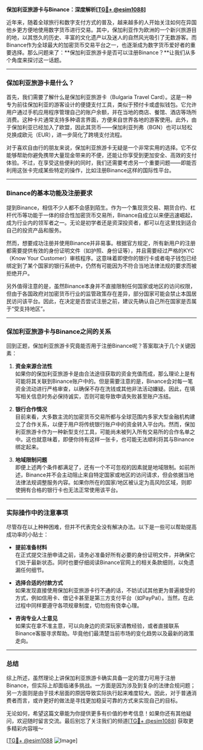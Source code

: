 **保加利亚旅游卡与Binance：深度解析[[TG💪+ @esim1088](https://t.me/s/esim1088)]**

近年来，随着全球旅行和数字支付方式的普及，越来越多的人开始关注如何在异国他乡更方便地使用数字货币进行交易。其中，保加利亚作为欧洲的一个新兴旅游目的地，以其悠久的历史、丰富的文化遗产以及迷人的自然风光吸引了无数游客。而Binance作为全球最大的加密货币交易平台之一，也逐渐成为数字货币爱好者的重要选择。那么问题来了：**保加利亚旅游卡是否可以注册Binance？**让我们从多个角度来探讨这一话题。

---

### 保加利亚旅游卡是什么？

首先，我们需要了解什么是保加利亚旅游卡（Bulgaria Travel Card）。这是一种专为前往保加利亚的游客设计的便捷支付工具，类似于预付卡或虚拟钱包。它允许用户通过手机应用程序管理自己的账户余额，并在当地的商店、餐馆、酒店等场所消费。这种卡片通常支持多种语言界面，方便来自世界各地的游客使用。此外，由于保加利亚已经加入了欧盟，因此其货币——保加利亚列弗（BGN）也可以轻松兑换成欧元（EUR），进一步简化了跨境支付流程。

对于喜欢自由行的朋友来说，保加利亚旅游卡无疑是一个非常实用的选择。它不仅能够帮助你避免携带大量现金带来的不便，还能让你享受到更加安全、高效的支付体验。不过，在享受这些便利的同时，我们还需要考虑另一个重要问题——即能否利用这张卡完成某些特定的操作，比如注册Binance这样的国际性平台。

---

### Binance的基本功能及注册要求

提到Binance，相信不少人都不会感到陌生。作为一个集现货交易、期货合约、杠杆代币等功能于一体的综合性加密货币交易所，Binance自成立以来便迅速崛起，成为行业内的领军者之一。无论是初学者还是资深投资者，都可以在这里找到适合自己的投资产品和服务。

然而，想要成功注册并使用Binance并非易事。根据官方规定，所有新用户的注册都需要提供有效的身份证明文件（如护照、身份证等），并且需要经过严格的KYC（Know Your Customer）审核程序。这意味着即使你的银行卡或者电子钱包已经绑定到了某个国家的银行系统中，仍然有可能因为不符合当地法律法规的要求而被拒绝开户。

另外值得注意的是，虽然Binance本身并不直接限制任何国家或地区的访问权限，但由于各国政府对加密货币行业的监管政策存在差异，部分国家可能会禁止本国居民访问该平台。因此，在决定是否尝试注册之前，建议先确认自己所在国家是否属于“受支持地区”。

---

### 保加利亚旅游卡与Binance之间的关系

回到正题，保加利亚旅游卡究竟能否用于注册Binance呢？答案取决于几个关键因素：

1. **资金来源合法性**  
   如果你的保加利亚旅游卡是由合法途径获取的资金充值而成，那么理论上是有可能将其关联到Binance账户中的。但是需要注意的是，Binance会对每一笔资金流动进行严格审查，以确保不存在洗钱或其他非法活动嫌疑。因此，在填写相关信息时务必保持诚实，否则可能导致申请失败甚至账户冻结。

2. **银行合作情况**  
   目前来看，大多数主流的加密货币交易所都与全球范围内多家大型金融机构建立了合作关系，以便于用户将传统银行账户中的资金转入平台内。然而，保加利亚旅游卡作为一种新型支付工具，可能尚未被列入所有交易所的合作名单之中。这也就意味着，即便你持有这样一张卡，也可能无法顺利将其与Binance绑定起来。

3. **地域限制问题**  
   即便上述两个条件都满足了，还有一个不可忽视的因素就是地域限制。如前所述，Binance并不会主动阻止来自特定国家或地区的访问请求，但会依据当地法律法规调整服务内容。如果你所在的国家/地区被认定为高风险区域，则即使拥有合格的银行卡也无法正常使用该平台。

---

### 实际操作中的注意事项

尽管存在以上种种困难，但并不代表完全没有解决办法。以下是一些可以帮助提高成功率的小贴士：

- **提前准备材料**  
  在正式提交注册申请之前，请务必准备好所有必要的身份证明文件，并确保它们处于最新状态。同时也要仔细阅读Binance官网上的相关条款细则，以免遗漏任何细节。

- **选择合适的付款方式**  
  如果发现直接使用保加利亚旅游卡行不通的话，不妨试试其他更为普遍接受的方式，例如信用卡、借记卡甚至是第三方支付平台（如PayPal）。当然，在此过程中同样要遵守各项规章制度，切勿抱有侥幸心理。

- **咨询专业人士意见**  
  如果实在拿不准主意，可以向身边的资深玩家请教经验，或者直接联系Binance客服寻求帮助。毕竟他们最清楚当前市场的变化趋势以及最新的政策走向。

---

### 总结

综上所述，虽然理论上讲保加利亚旅游卡确实具备一定的潜力可用于注册Binance，但实际上却面临诸多挑战。一方面是因为涉及到复杂的法律合规问题；另一方面则是由于技术层面的原因导致实际执行起来难度较大。因此，对于普通消费者而言，或许更好的做法是寻找更加稳妥可靠的方式来实现自己的目标。

无论如何，希望这篇文章能为你提供更多有价值的参考信息！如果你还有其他疑问，欢迎随时留言交流。最后别忘了关注我们的频道[[TG💪+ @esim1088](https://t.me/s/esim1088)] 获取更多精彩内容哦～  

[[TG💪+ @esim1088](https://t.me/s/esim1088) ![Image](https://i.postimg.cc/4NQfJmqS/Snipaste-2025-05-13-00-14-12.png)]